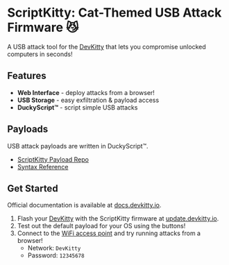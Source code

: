 # **ScriptKitty**: Cat-Themed USB Attack Firmware 😼
A USB attack tool for the [DevKitty](https://shop.devkitty.io) that lets you compromise unlocked computers in seconds!  

<!--- banner here --->

## Features
- **Web Interface** - deploy attacks from a browser!
- **USB Storage** - easy exfiltration & payload access
- **DuckyScript™** - script simple USB attacks


## Payloads
USB attack payloads are written in DuckyScript™. 
- [ScriptKitty Payload Repo]()
- [Syntax Reference]()

## Get Started
Official documentation is available at [docs.devkitty.io](https://docs.devkitty.io).
1. Flash your [DevKitty](https://shop.devkitty.io) with the ScriptKitty firmware at [update.devkitty.io](https://update.devkitty.io).
2. Test out the default payload for your OS using the buttons!
3. Connect to the [WiFi access point]() and try running attacks from a browser!
    - Network: `DevKitty` 
    - Password: `12345678`